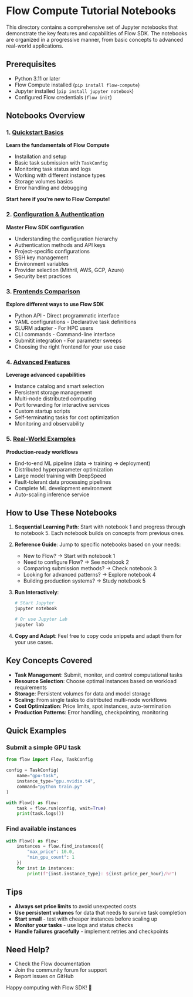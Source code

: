 # Flow Compute Tutorial Notebooks

This directory contains a comprehensive set of Jupyter notebooks that demonstrate the key features and capabilities of Flow SDK. The notebooks are organized in a progressive manner, from basic concepts to advanced real-world applications.

## Prerequisites

- Python 3.11 or later
- Flow Compute installed (`pip install flow-compute`)
- Jupyter installed (`pip install jupyter notebook`)
- Configured Flow credentials (`flow init`)

## Notebooks Overview

### 1. [Quickstart Basics](1_quickstart_basics.ipynb)
**Learn the fundamentals of Flow Compute**
- Installation and setup
- Basic task submission with `TaskConfig`
- Monitoring task status and logs
- Working with different instance types
- Storage volumes basics
- Error handling and debugging

**Start here if you're new to Flow Compute!**

### 2. [Configuration & Authentication](2_configuration_auth.ipynb)
**Master Flow SDK configuration**
- Understanding the configuration hierarchy
- Authentication methods and API keys
- Project-specific configurations
- SSH key management
- Environment variables
- Provider selection (Mithril, AWS, GCP, Azure)
- Security best practices

### 3. [Frontends Comparison](3_frontends_comparison.ipynb)
**Explore different ways to use Flow SDK**
- Python API - Direct programmatic interface
- YAML configurations - Declarative task definitions
- SLURM adapter - For HPC users
- CLI commands - Command-line interface
- Submitit integration - For parameter sweeps
- Choosing the right frontend for your use case

### 4. [Advanced Features](4_advanced_features.ipynb)
**Leverage advanced capabilities**
- Instance catalog and smart selection
- Persistent storage management
- Multi-node distributed computing
- Port forwarding for interactive services
- Custom startup scripts
- Self-terminating tasks for cost optimization
- Monitoring and observability

### 5. [Real-World Examples](5_real_world_examples.ipynb)
**Production-ready workflows**
- End-to-end ML pipeline (data → training → deployment)
- Distributed hyperparameter optimization
- Large model training with DeepSpeed
- Fault-tolerant data processing pipelines
- Complete ML development environment
- Auto-scaling inference service

## How to Use These Notebooks

1. **Sequential Learning Path**: Start with notebook 1 and progress through to notebook 5. Each notebook builds on concepts from previous ones.

2. **Reference Guide**: Jump to specific notebooks based on your needs:
   - New to Flow? → Start with notebook 1
   - Need to configure Flow? → See notebook 2
   - Comparing submission methods? → Check notebook 3
   - Looking for advanced patterns? → Explore notebook 4
   - Building production systems? → Study notebook 5

3. **Run Interactively**: 
   ```bash
   # Start Jupyter
   jupyter notebook
   
   # Or use Jupyter Lab
   jupyter lab
   ```

4. **Copy and Adapt**: Feel free to copy code snippets and adapt them for your use cases.

## Key Concepts Covered

- **Task Management**: Submit, monitor, and control computational tasks
- **Resource Selection**: Choose optimal instances based on workload requirements
- **Storage**: Persistent volumes for data and model storage
- **Scaling**: From single tasks to distributed multi-node workflows
- **Cost Optimization**: Price limits, spot instances, auto-termination
- **Production Patterns**: Error handling, checkpointing, monitoring

## Quick Examples

### Submit a simple GPU task
```python
from flow import Flow, TaskConfig

config = TaskConfig(
    name="gpu-task",
    instance_type="gpu.nvidia.t4",
    command="python train.py"
)

with Flow() as flow:
    task = flow.run(config, wait=True)
    print(task.logs())
```

### Find available instances
```python
with Flow() as flow:
    instances = flow.find_instances({
        "max_price": 10.0,
        "min_gpu_count": 1
    })
    for inst in instances:
        print(f"{inst.instance_type}: ${inst.price_per_hour}/hr")
```

## Tips

- **Always set price limits** to avoid unexpected costs
- **Use persistent volumes** for data that needs to survive task completion
- **Start small** - test with cheaper instances before scaling up
- **Monitor your tasks** - use logs and status checks
- **Handle failures gracefully** - implement retries and checkpoints

## Need Help?

- Check the Flow documentation
- Join the community forum for support
- Report issues on GitHub

Happy computing with Flow SDK! 🚀